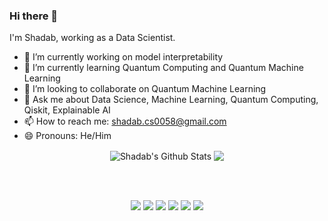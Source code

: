 ### Hi there 👋

I'm Shadab, working as a Data Scientist.

- 🔭 I’m currently working on model interpretability 
- 🌱 I’m currently learning Quantum Computing and Quantum Machine Learning
- 👯 I’m looking to collaborate on Quantum Machine Learning
- 💬 Ask me about Data Science, Machine Learning, Quantum Computing, Qiskit, Explainable AI
- 📫 How to reach me: shadab.cs0058@gmail.com
- 😄 Pronouns: He/Him


<p align = "center">
  <img align="center" src="https://readme-stats-github.vercel.app/api?username=techwithshadab&show_icons=true&include_all_commits=true&count_private=true&theme=radical" alt="Shadab's Github Stats" />
  <img align="center" src="https://readme-stats-github.vercel.app/api/top-langs/?username=techwithshadab&hide=javascript,c-sharp,html&theme=radical&count_private=true" />
</p>
</br>
</br>

<p align = "center">
<a href="https://shadabhussain.com/"><img src ="https://img.shields.io/badge/portfolio-web-%23.svg?&style=for-the-badge&logo=&logoColor=white"></a>
<a href="https://twitter.com/techwithshadab"><img src="https://img.shields.io/badge/twitter-%231DA1F2.svg?&style=for-the-badge&logo=twitter&logoColor=white"></a>
<a href="https://medium.com/@techwithshadab"><img src="https://img.shields.io/badge/medium-%2312100E.svg?&style=for-the-badge&logo=medium&logoColor=white"></a>
<a href="https://www.linkedin.com/in/techwithshadab/"><img src="https://img.shields.io/badge/linkedin-%230077B5.svg?&style=for-the-badge&logo=linkedin&logoColor=white"></a>
<a href="https://www.instagram.com/techwithshadab/"><img src = "https://img.shields.io/badge/instagram-%23E4405F.svg?&style=for-the-badge&logo=instagram&logoColor=white"></a>
<a href="https://www.facebook.com/techwithshadab"><img src = "https://img.shields.io/badge/facebook-%231877F2.svg?&style=for-the-badge&logo=facebook&logoColor=white"></a>
</p>
